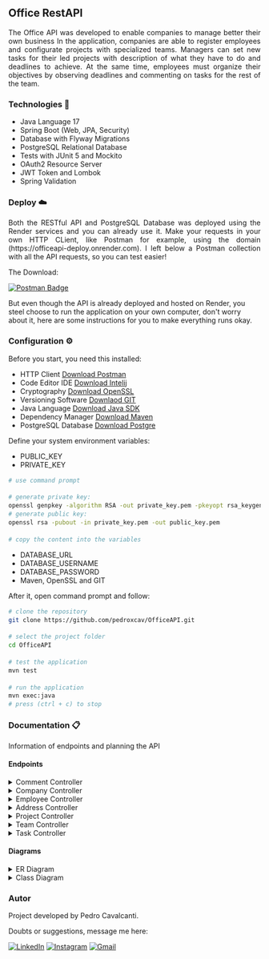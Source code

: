 ## Office RestAPI
<p align = "justify">
The Office API was developed to enable companies to manage better their own business In the application, companies are able to register employees and configurate projects with specialized teams. Managers can set new tasks for their led projects with description of what they have to do and deadlines to achieve. At the same time, employees must organize their objectives by observing deadlines and commenting on tasks for the rest of the team.
</p>

### Technologies 📱

- Java Language 17
- Spring Boot (Web, JPA, Security)
- Database with Flyway Migrations
- PostgreSQL Relational Database
- Tests with JUnit 5 and Mockito
- OAuth2 Resource Server
- JWT Token and Lombok
- Spring Validation

### Deploy ☁️
<p align = "justify">
Both the RESTful API and PostgreSQL Database was deployed using the Render services and you can already use it. Make your requests in your own HTTP CLient, like Postman for example, using the domain (https://officeapi-deploy.onrender.com). I left below a Postman collection with all the API requests, so you can test easier!

The Download:

[![Postman Badge](https://img.shields.io/badge/Postman-685e96.svg?style=for-the-badge&logo=Postman&logoColor=white)](https://drive.google.com/file/d/1vT6ms0iXogV3fY9pUPU_ycZI98H_km0o/view?usp=sharing)

But even though the API is already deployed and hosted on Render, you steel choose to run the application on your own computer, don't worry about it, here are some instructions for you to make everything runs okay.
</p>

### Configuration ⚙️
Before you start, you need this installed:
- HTTP Client [Download Postman](https://www.postman.com/downloads/)
- Code Editor IDE [Download Intelij](https://www.jetbrains.com/idea/download/?section=windows)
- Cryptography [Download OpenSSL](https://sourceforge.net/projects/openssl/)
- Versioning Software [Downlaod GIT](https://git-scm.com/downloads)
- Java Language [Download Java SDK](https://www.oracle.com/br/java/technologies/downloads/)
- Dependency Manager [Download Maven](https://maven.apache.org/download.cgi)
- PostgreSQL Database [Download Postgre](https://www.postgresql.org/download/)

Define your system environment variables:

- PUBLIC_KEY
- PRIVATE_KEY
```bash
# use command prompt

# generate private key:
openssl genpkey -algorithm RSA -out private_key.pem -pkeyopt rsa_keygen_bits:2048
# generate public key:
openssl rsa -pubout -in private_key.pem -out public_key.pem

# copy the content into the variables
```
- DATABASE_URL
- DATABASE_USERNAME
- DATABASE_PASSWORD
- Maven, OpenSSL and GIT

After it, open command prompt and follow:
```bash
# clone the repository
git clone https://github.com/pedroxcav/OfficeAPI.git

# select the project folder
cd OfficeAPI

# test the application
mvn test

# run the application
mvn exec:java
# press (ctrl + c) to stop
```
### Documentation 📋
Information of endpoints and planning the API
#### Endpoints

<details>
  <summary>Comment Controller</summary>

    1. POST /comments/{task_id}
    # creates a new comment

    2. PUT /comments/{id}
    # updates a comment

    3. DELETE /comments/{id}
    # deletes a comment
    
    4. GET /comments/{id}
    # get a specific comment
    
    5. GET /comments
    # get all its comments
</details>
<details>
  <summary>Company Controller</summary>
  
    1. POST /companies
    # registers a new company
    
    2. POST /companies/login
    # authenticates a company
    
    3. PUT /companies
    # updates a company

    4. DELETE /company
    # deletes the own company

    5. GET /company
    # return the own company
</details>
<details>
  <summary>Employee Controller</summary>

    1. POST /employees/login
    # authenticates a employee
    
    2. POST /employees
    registers a new employee

    3. PUT /employees
    # updates a employee

    4. GET /employees
    # company requires all employees

    5. GET /employees/me
    # employee requires own profile
</details>
<details>
  <summary>Address Controller</summary>

    1. UPDATE /adresses
    # updates its address

    2. GET /adresses
    # company requires its address
</details>
<details>
  <summary>Project Controller</summary>

    1. POST /projects
    # creates a new project

    2. PUT /projects/{id}
    # updates a specific project

    3. DELETE /projects/{id}
    # deletes a specific project

    4. GET /projects
    # get all company's project

    5. GET /projects/{id}
    # get a specific project
</details>
<details>
  <summary>Team Controller</summary>

    1. POST /teams
    # creates a new team

    2. PUT /teams/{id}
    # updates a specific team

    3. DELETE /teams/{id}
    # deletes a specific team

    4. GET /teams
    # get all company's teams

    5. GET /teams/project
    # get the project's teams
</details>
<details>
  <summary>Task Controller</summary>

    1. POST /tasks
    # creates a new task

    2. PUT /tasks/{id}
    # updates a task

    3. DELETE /tasks/{id}
    # deletes a task
    
    4. GET /tasks
    # get all its tasks
    
    5. GET /tasks/{id}
    # get a specifc task
</details>

#### Diagrams
<details>
  <summary>ER Diagram</summary>
  <br>
  <img width=500px src="media/ER_Diagram.jpeg">
  
</details>
<details>
  <summary>Class Diagram</summary>
  <br>
  <img width=500px src="media/Class_Diagram.jpeg">
  
</details>

### Autor
Project developed by Pedro Cavalcanti.

Doubts or suggestions, message me here: 

[![LinkedIn](https://img.shields.io/badge/LinkedIn-0A66C2.svg?style=for-the-badge&logo=LinkedIn&logoColor=white)](https://www.linkedin.com/in/pedroxcav/)
[![Instagram](https://img.shields.io/badge/Instagram-%23E4405F.svg?style=for-the-badge&logo=Instagram&logoColor=white)](https://www.instagram.com/pedroxcav/)
[![Gmail](https://img.shields.io/badge/Gmail-000000.svg?style=for-the-badge&logo=Gmail&logoColor=white)](mailto:pedroxcav@gmail.com)
